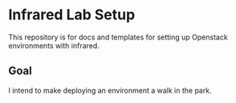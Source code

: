 # Infrared Lab Setup

This repository is for docs and templates for setting up Openstack environments with infrared.

## Goal
I intend to make deploying an environment a walk in the park.
